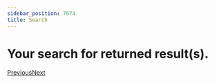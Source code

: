 ```yaml
---
sidebar_position: 7674
title: Search
---
```


# Your search for returned result(s).

[Previous](#)[Next](#)